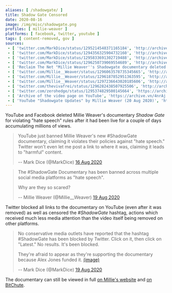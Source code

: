 ```yaml
---
aliases: [ /shadowgate/ ]
title: Shadow Gate Censored
date: 2020-08-16
image: /img/misc/shadowgate.png
profiles: [ millie-weaver ]
platforms: [ facebook, twitter, youtube ]
tags: [ content-removed, gov ]
sources:
 - [ 'twitter.com/MarkDice/status/1295214548371165184', 'http://archive.is/CMaxR' ]
 - [ 'twitter.com/MarkDice/status/1294356325904732160', 'http://archive.is/0TRBr' ]
 - [ 'twitter.com/MarkDice/status/1295833691302719488', 'http://archive.is/WUSKD' ]
 - [ 'twitter.com/MarkDice/status/1296250739069554689', 'http://archive.is/QEUGt' ]
 - [ 'Reclaim The Net "Millie Weaver''s Shadowgate documentary deleted by Facebook and YouTube" by Tom Parker (16 Aug 2020)', 'http://archive.is/A7vhZ' ]
 - [ 'twitter.com/Millie__Weaver/status/1296063578735345665', 'http://archive.is/vxLuU' ]
 - [ 'twitter.com/Millie__Weaver/status/1296187852951363595', 'http://archive.is/zBUJS' ]
 - [ 'twitter.com/Millie__Weaver/status/1297236643020185606', 'http://archive.is/Va5Ug' ]
 - [ 'twitter.com/thevivafrei/status/1296282438507925506', 'http://archive.is/4xC5g' ]
 - [ 'twitter.com/zerohedge/status/1295374829500145664', 'https://archive.is/PWPOy' ]
 - [ 'Archive of the video page on YouTube', 'https://archive.vn/4nrAj' ]
 - [ 'YouTube "Shadowgate Updates" by Millie Weaver (20 Aug 2020)', 'https://www.youtube.com/watch?v=ddeD6Oa8Mr8' ]
---
```


YouTube and Facebook deleted Millie Weaver's documentary _Shadow Gate_ for
violating "hate speech" rules after it had been live for a couple of days
accumulating millions of views.
> YouTube just banned Millie Weaver's new #ShadowGate documentary, claiming it
> violates their policies against "hate speech." Twitter won't even let me post
> a link to where it was, claiming it leads to "harmful" content.
>
> -- Mark Dice (@MarkDice) [16 Aug 2020](http://archive.is/CMaxR)

> The #ShadowGate Documentary has been banned across multiple social media
> platforms as "hate speech". 
>
> Why are they so scared?
>
> -- Millie Weaver (@Millie__Weaver) [19 Aug 2020](http://archive.is/vxLuU)

Twitter blocked all links to the documentary on YouTube (even after it was
removed) as well as censored the _#ShadowGate_ hashtag, actions which received
much less media attention than the video itself being removed on other
platforms.
> No conservative media outlets have reported that the hashtag #ShadowGate has
> been blocked by Twitter. Click on it, then click on "Latest." No results.
> It's been blocked.
>
> They're afraid to appear as they're supporting the documentary because Alex
> Jones funded it. [(image)](markdice-1296250739069554689.png)
>
> -- Mark Dice (@MarkDice) [19 Aug 2020](http://archive.is/QEUGt)

The documentary can still be viewed in full [on Millie's
website](https://www.millennialmillie.com) and [on
BitChute](https://www.bitchute.com/channel/m294VZFG6Kp1/).
